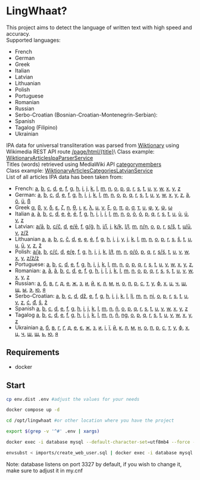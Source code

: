 # LingWhaat?

This project aims to detect the language of written text with high speed and accuracy.\
Supported languages:
* French
* German
* Greek
* Italian
* Latvian
* Lithuanian
* Polish
* Portuguese
* Romanian
* Russian
* Serbo-Croatian (Bosnian-Croatian-Montenegrin-Serbian):
* Spanish
* Tagalog (Filipino)
* Ukrainian

IPA data for universal transliteration was parsed from [Wiktionary](https://en.wiktionary.org/wiki/Wiktionary:Main_Page) using Wikimedia REST API route [/page/html/{title}](https://en.wiktionary.org/api/rest_v1/#/Page%20content/get_page_html__title_)\
Class example: [WiktionaryArticlesIpaParserService](src/Service/WiktionaryArticlesIpaParserService.php)\
Titles (words) retrieved using MediaWiki API [categorymembers](https://www.mediawiki.org/wiki/API:Categorymembers)\
Class example: [WiktionaryArticlesCategoriesLatvianService](src/Service/WiktionaryArticlesCategoriesLatvianService.php)\
List of all articles IPA data has been taken from:
* French:
[a](docs/French/en_wiktionary_french_a.md),
[b](docs/French/en_wiktionary_french_b.md),
[c](docs/French/en_wiktionary_french_c.md),
[d](docs/French/en_wiktionary_french_d.md),
[e](docs/French/en_wiktionary_french_e.md),
[f](docs/French/en_wiktionary_french_f.md),
[g](docs/French/en_wiktionary_french_g.md),
[h](docs/French/en_wiktionary_french_h.md),
[i](docs/French/en_wiktionary_french_i.md),
[j](docs/French/en_wiktionary_french_j.md),
[k](docs/French/en_wiktionary_french_k.md),
[l](docs/French/en_wiktionary_french_l.md),
[m](docs/French/en_wiktionary_french_m.md),
[n](docs/French/en_wiktionary_french_n.md),
[o](docs/French/en_wiktionary_french_o.md),
[p](docs/French/en_wiktionary_french_p.md),
[q](docs/French/en_wiktionary_french_q.md),
[r](docs/French/en_wiktionary_french_r.md),
[s](docs/French/en_wiktionary_french_s.md),
[t](docs/French/en_wiktionary_french_t.md),
[u](docs/French/en_wiktionary_french_u.md),
[v](docs/French/en_wiktionary_french_v.md),
[w](docs/French/en_wiktionary_french_w.md),
[x](docs/French/en_wiktionary_french_x.md),
[y](docs/French/en_wiktionary_french_y.md),
[z](docs/French/en_wiktionary_french_z.md)
* German:
[a](docs/German/en_wiktionary_german_a.md),
[b](docs/German/en_wiktionary_german_b.md),
[c](docs/German/en_wiktionary_german_c.md),
[d](docs/German/en_wiktionary_german_d.md),
[e](docs/German/en_wiktionary_german_e.md),
[f](docs/German/en_wiktionary_german_f.md),
[g](docs/German/en_wiktionary_german_g.md),
[h](docs/German/en_wiktionary_german_h.md),
[i](docs/German/en_wiktionary_german_i.md),
[j](docs/German/en_wiktionary_german_j.md),
[k](docs/German/en_wiktionary_german_k.md),
[l](docs/German/en_wiktionary_german_l.md),
[m](docs/German/en_wiktionary_german_m.md),
[n](docs/German/en_wiktionary_german_n.md),
[o](docs/German/en_wiktionary_german_o.md),
[p](docs/German/en_wiktionary_german_p.md),
[q](docs/German/en_wiktionary_german_q.md),
[r](docs/German/en_wiktionary_german_r.md),
[s](docs/German/en_wiktionary_german_s.md),
[t](docs/German/en_wiktionary_german_t.md),
[u](docs/German/en_wiktionary_german_u.md),
[v](docs/German/en_wiktionary_german_v.md),
[w](docs/German/en_wiktionary_german_w.md),
[x](docs/German/en_wiktionary_german_x.md),
[y](docs/German/en_wiktionary_german_y.md),
[z](docs/German/en_wiktionary_german_z.md),
[ä](docs/German/en_wiktionary_german_ä.md),
[ö](docs/German/en_wiktionary_german_ö.md),
[ü](docs/German/en_wiktionary_german_ü.md),
[ß](docs/German/en_wiktionary_german_ß.md)
* Greek
[α](docs/Greek/en_wiktionary_greek_α.md),
[β](docs/Greek/en_wiktionary_greek_β.md),
[γ](docs/Greek/en_wiktionary_greek_γ.md),
[δ](docs/Greek/en_wiktionary_greek_δ.md),
[ε](docs/Greek/en_wiktionary_greek_ε.md),
[ζ](docs/Greek/en_wiktionary_greek_ζ.md),
[η](docs/Greek/en_wiktionary_greek_η.md),
[θ](docs/Greek/en_wiktionary_greek_θ.md),
[ι](docs/Greek/en_wiktionary_greek_ι.md),
[κ](docs/Greek/en_wiktionary_greek_κ.md),
[λ](docs/Greek/en_wiktionary_greek_λ.md),
[μ](docs/Greek/en_wiktionary_greek_μ.md),
[ν](docs/Greek/en_wiktionary_greek_ν.md),
[ξ](docs/Greek/en_wiktionary_greek_ξ.md),
[ο](docs/Greek/en_wiktionary_greek_ο.md),
[π](docs/Greek/en_wiktionary_greek_π.md),
[ρ](docs/Greek/en_wiktionary_greek_ρ.md),
[σ](docs/Greek/en_wiktionary_greek_σ.md),
[τ](docs/Greek/en_wiktionary_greek_τ.md),
[υ](docs/Greek/en_wiktionary_greek_υ.md),
[φ](docs/Greek/en_wiktionary_greek_φ.md),
[χ](docs/Greek/en_wiktionary_greek_χ.md),
[ψ](docs/Greek/en_wiktionary_greek_ψ.md),
[ω](docs/Greek/en_wiktionary_greek_ω.md)
* Italian
[a](docs/Italian/en_wiktionary_italian_a.md),
[à](docs/Italian/en_wiktionary_italian_à.md),
[b](docs/Italian/en_wiktionary_italian_b.md),
[c](docs/Italian/en_wiktionary_italian_c.md),
[d](docs/Italian/en_wiktionary_italian_d.md),
[e](docs/Italian/en_wiktionary_italian_e.md),
[è](docs/Italian/en_wiktionary_italian_è.md),
[é](docs/Italian/en_wiktionary_italian_é.md),
[f](docs/Italian/en_wiktionary_italian_f.md),
[g](docs/Italian/en_wiktionary_italian_g.md),
[h](docs/Italian/en_wiktionary_italian_h.md),
[i](docs/Italian/en_wiktionary_italian_i.md),
[ì](docs/Italian/en_wiktionary_italian_ì.md),
[í](docs/Italian/en_wiktionary_italian_í.md),
[l](docs/Italian/en_wiktionary_italian_l.md),
[m](docs/Italian/en_wiktionary_italian_m.md),
[n](docs/Italian/en_wiktionary_italian_n.md),
[o](docs/Italian/en_wiktionary_italian_o.md),
[ò](docs/Italian/en_wiktionary_italian_ò.md),
[ó](docs/Italian/en_wiktionary_italian_ó.md),
[p](docs/Italian/en_wiktionary_italian_p.md),
[q](docs/Italian/en_wiktionary_italian_q.md),
[r](docs/Italian/en_wiktionary_italian_r.md),
[s](docs/Italian/en_wiktionary_italian_s.md),
[t](docs/Italian/en_wiktionary_italian_t.md),
[u](docs/Italian/en_wiktionary_italian_u.md),
[ù](docs/Italian/en_wiktionary_italian_ù.md),
[ú](docs/Italian/en_wiktionary_italian_ú.md),
[v](docs/Italian/en_wiktionary_italian_v.md),
[z](docs/Italian/en_wiktionary_italian_z.md)
* Latvian:
[а/ā](docs/Latvian/en_wiktionary_latvian_a.md),
[b](docs/Latvian/en_wiktionary_latvian_b.md),
[c/č](docs/Latvian/en_wiktionary_latvian_c.md),
[d](docs/Latvian/en_wiktionary_latvian_d.md),
[e/ē](docs/Latvian/en_wiktionary_latvian_e.md),
[f](docs/Latvian/en_wiktionary_latvian_f.md),
[g/ģ](docs/Latvian/en_wiktionary_latvian_g.md),
[h](docs/Latvian/en_wiktionary_latvian_h.md),
[i/ī](docs/Latvian/en_wiktionary_latvian_i.md),
[j](docs/Latvian/en_wiktionary_latvian_j.md),
[k/ķ](docs/Latvian/en_wiktionary_latvian_k.md),
[l/ļ](docs/Latvian/en_wiktionary_latvian_l.md),
[m](docs/Latvian/en_wiktionary_latvian_m.md),
[n/ņ](docs/Latvian/en_wiktionary_latvian_n.md),
[o](docs/Latvian/en_wiktionary_latvian_o.md),
[p](docs/Latvian/en_wiktionary_latvian_p.md),
[r](docs/Latvian/en_wiktionary_latvian_r.md),
[s/š](docs/Latvian/en_wiktionary_latvian_s.md),
[t](docs/Latvian/en_wiktionary_latvian_t.md),
[u/ū](docs/Latvian/en_wiktionary_latvian_u.md),
[v](docs/Latvian/en_wiktionary_latvian_v.md),
[z/ž](docs/Latvian/en_wiktionary_latvian_z.md)
* Lithuanian
[a](docs/Lithuanian/en_wiktionary_lithuanian_a.md),
[ą](docs/Lithuanian/en_wiktionary_lithuanian_ą.md),
[b](docs/Lithuanian/en_wiktionary_lithuanian_b.md),
[c](docs/Lithuanian/en_wiktionary_lithuanian_c.md),
[č](docs/Lithuanian/en_wiktionary_lithuanian_č.md),
[d](docs/Lithuanian/en_wiktionary_lithuanian_d.md),
[e](docs/Lithuanian/en_wiktionary_lithuanian_e.md),
[ę](docs/Lithuanian/en_wiktionary_lithuanian_ę.md),
[ė](docs/Lithuanian/en_wiktionary_lithuanian_ė.md),
[f](docs/Lithuanian/en_wiktionary_lithuanian_f.md),
[g](docs/Lithuanian/en_wiktionary_lithuanian_g.md),
[h](docs/Lithuanian/en_wiktionary_lithuanian_h.md),
[i](docs/Lithuanian/en_wiktionary_lithuanian_i.md),
[į](docs/Lithuanian/en_wiktionary_lithuanian_į.md),
[y](docs/Lithuanian/en_wiktionary_lithuanian_y.md),
[j](docs/Lithuanian/en_wiktionary_lithuanian_j.md),
[k](docs/Lithuanian/en_wiktionary_lithuanian_k.md),
[l](docs/Lithuanian/en_wiktionary_lithuanian_l.md),
[m](docs/Lithuanian/en_wiktionary_lithuanian_m.md),
[n](docs/Lithuanian/en_wiktionary_lithuanian_n.md),
[o](docs/Lithuanian/en_wiktionary_lithuanian_o.md),
[p](docs/Lithuanian/en_wiktionary_lithuanian_p.md),
[r](docs/Lithuanian/en_wiktionary_lithuanian_r.md),
[s](docs/Lithuanian/en_wiktionary_lithuanian_s.md),
[š](docs/Lithuanian/en_wiktionary_lithuanian_š.md),
[t](docs/Lithuanian/en_wiktionary_lithuanian_t.md),
[u](docs/Lithuanian/en_wiktionary_lithuanian_u.md),
[ų](docs/Lithuanian/en_wiktionary_lithuanian_ų.md),
[ū](docs/Lithuanian/en_wiktionary_lithuanian_ū.md),
[v](docs/Lithuanian/en_wiktionary_lithuanian_v.md),
[z](docs/Lithuanian/en_wiktionary_lithuanian_z.md),
[ž](docs/Lithuanian/en_wiktionary_lithuanian_ž.md)
* Polish:
[а/ą](docs/Polish/en_wiktionary_polish_a.md),
[b](docs/Polish/en_wiktionary_polish_b.md),
[c/ć](docs/Polish/en_wiktionary_polish_c.md),
[d](docs/Polish/en_wiktionary_polish_d.md),
[e/ę](docs/Polish/en_wiktionary_polish_e.md),
[f](docs/Polish/en_wiktionary_polish_f.md),
[g](docs/Polish/en_wiktionary_polish_g.md),
[h](docs/Polish/en_wiktionary_polish_h.md),
[i](docs/Polish/en_wiktionary_polish_i.md),
[j](docs/Polish/en_wiktionary_polish_j.md),
[k](docs/Polish/en_wiktionary_polish_k.md),
[l/ł](docs/Polish/en_wiktionary_polish_l.md),
[m](docs/Polish/en_wiktionary_polish_m.md),
[n](docs/Polish/en_wiktionary_polish_n.md),
[o/ó](docs/Polish/en_wiktionary_polish_o.md),
[p](docs/Polish/en_wiktionary_polish_p.md),
[q](docs/Polish/en_wiktionary_polish_q.md),
[r](docs/Polish/en_wiktionary_polish_r.md),
[s/ś](docs/Polish/en_wiktionary_polish_s.md),
[t](docs/Polish/en_wiktionary_polish_t.md),
[u](docs/Polish/en_wiktionary_polish_u.md),
[v](docs/Polish/en_wiktionary_polish_v.md),
[w](docs/Polish/en_wiktionary_polish_w.md),
[x](docs/Polish/en_wiktionary_polish_x.md),
[y](docs/Polish/en_wiktionary_polish_y.md),
[z/ź/ż](docs/Polish/en_wiktionary_polish_z.md)
* Portuguese:
[а](docs/Portuguese/en_wiktionary_portuguese_a.md),
[b](docs/Portuguese/en_wiktionary_portuguese_b.md),
[c](docs/Portuguese/en_wiktionary_portuguese_c.md),
[d](docs/Portuguese/en_wiktionary_portuguese_d.md),
[e](docs/Portuguese/en_wiktionary_portuguese_e.md),
[f](docs/Portuguese/en_wiktionary_portuguese_f.md),
[g](docs/Portuguese/en_wiktionary_portuguese_g.md),
[h](docs/Portuguese/en_wiktionary_portuguese_h.md),
[i](docs/Portuguese/en_wiktionary_portuguese_i.md),
[j](docs/Portuguese/en_wiktionary_portuguese_j.md),
[k](docs/Portuguese/en_wiktionary_portuguese_k.md),
[l](docs/Portuguese/en_wiktionary_portuguese_l.md),
[m](docs/Portuguese/en_wiktionary_portuguese_m.md),
[n](docs/Portuguese/en_wiktionary_portuguese_n.md),
[o](docs/Portuguese/en_wiktionary_portuguese_o.md),
[p](docs/Portuguese/en_wiktionary_portuguese_p.md),
[q](docs/Portuguese/en_wiktionary_portuguese_q.md),
[r](docs/Portuguese/en_wiktionary_portuguese_r.md),
[s](docs/Portuguese/en_wiktionary_portuguese_s.md),
[t](docs/Portuguese/en_wiktionary_portuguese_t.md),
[u](docs/Portuguese/en_wiktionary_portuguese_u.md),
[v](docs/Portuguese/en_wiktionary_portuguese_v.md),
[w](docs/Portuguese/en_wiktionary_portuguese_w.md),
[x](docs/Portuguese/en_wiktionary_portuguese_x.md),
[y](docs/Portuguese/en_wiktionary_portuguese_y.md),
[z](docs/Portuguese/en_wiktionary_portuguese_z.md),
* Romanian:
[a](docs/Romanian/en_wiktionary_romanian_a.md),
[ă](docs/Romanian/en_wiktionary_romanian_ă.md),
[â](docs/Romanian/en_wiktionary_romanian_â.md),
[b](docs/Romanian/en_wiktionary_romanian_b.md),
[c](docs/Romanian/en_wiktionary_romanian_c.md),
[d](docs/Romanian/en_wiktionary_romanian_d.md),
[e](docs/Romanian/en_wiktionary_romanian_e.md),
[f](docs/Romanian/en_wiktionary_romanian_f.md),
[g](docs/Romanian/en_wiktionary_romanian_g.md),
[h](docs/Romanian/en_wiktionary_romanian_h.md),
[i](docs/Romanian/en_wiktionary_romanian_i.md),
[î](docs/Romanian/en_wiktionary_romanian_î.md),
[j](docs/Romanian/en_wiktionary_romanian_j.md),
[k](docs/Romanian/en_wiktionary_romanian_k.md),
[l](docs/Romanian/en_wiktionary_romanian_l.md),
[m](docs/Romanian/en_wiktionary_romanian_m.md),
[n](docs/Romanian/en_wiktionary_romanian_n.md),
[o](docs/Romanian/en_wiktionary_romanian_o.md),
[p](docs/Romanian/en_wiktionary_romanian_p.md),
[q](docs/Romanian/en_wiktionary_romanian_q.md),
[r](docs/Romanian/en_wiktionary_romanian_r.md),
[s](docs/Romanian/en_wiktionary_romanian_s.md),
[ș](docs/Romanian/en_wiktionary_romanian_ș.md),
[t](docs/Romanian/en_wiktionary_romanian_t.md),
[u](docs/Romanian/en_wiktionary_romanian_u.md),
[v](docs/Romanian/en_wiktionary_romanian_v.md),
[w](docs/Romanian/en_wiktionary_romanian_w.md),
[x](docs/Romanian/en_wiktionary_romanian_x.md),
[y](docs/Romanian/en_wiktionary_romanian_y.md),
[z](docs/Romanian/en_wiktionary_romanian_z.md)
* Russian:
[а](docs/Russian/en_wiktionary_russian_а.md), 
[б](docs/Russian/en_wiktionary_russian_б.md),
[в](docs/Russian/en_wiktionary_russian_в.md),
[г](docs/Russian/en_wiktionary_russian_г.md),
[д](docs/Russian/en_wiktionary_russian_д.md),
[е](docs/Russian/en_wiktionary_russian_е.md),
[ж](docs/Russian/en_wiktionary_russian_ж.md),
[з](docs/Russian/en_wiktionary_russian_з.md),
[и](docs/Russian/en_wiktionary_russian_и.md),
[й](docs/Russian/en_wiktionary_russian_й.md),
[к](docs/Russian/en_wiktionary_russian_к.md),
[л](docs/Russian/en_wiktionary_russian_л.md),
[м](docs/Russian/en_wiktionary_russian_м.md),
[н](docs/Russian/en_wiktionary_russian_н.md),
[о](docs/Russian/en_wiktionary_russian_о.md),
[п](docs/Russian/en_wiktionary_russian_п.md),
[р](docs/Russian/en_wiktionary_russian_р.md),
[с](docs/Russian/en_wiktionary_russian_с.md),
[т](docs/Russian/en_wiktionary_russian_т.md),
[у](docs/Russian/en_wiktionary_russian_у.md),
[ф](docs/Russian/en_wiktionary_russian_ф.md),
[х](docs/Russian/en_wiktionary_russian_х.md),
[ц](docs/Russian/en_wiktionary_russian_ц.md),
[ч](docs/Russian/en_wiktionary_russian_ч.md),
[ш](docs/Russian/en_wiktionary_russian_ш.md),
[щ](docs/Russian/en_wiktionary_russian_щ.md),
[ы](docs/Russian/en_wiktionary_russian_ы.md),
[э](docs/Russian/en_wiktionary_russian_э.md),
[ю](docs/Russian/en_wiktionary_russian_ю.md),
[я](docs/Russian/en_wiktionary_russian_я.md)
* Serbo-Croatian:
[а](docs/SerboCroatian/en_wiktionary_serbocroatian_a.md),
[b](docs/SerboCroatian/en_wiktionary_serbocroatian_b.md),
[c](docs/SerboCroatian/en_wiktionary_serbocroatian_c.md),
[d](docs/SerboCroatian/en_wiktionary_serbocroatian_d.md),
[dž](docs/SerboCroatian/en_wiktionary_serbocroatian_dž.md),
[e](docs/SerboCroatian/en_wiktionary_serbocroatian_e.md),
[f](docs/SerboCroatian/en_wiktionary_serbocroatian_f.md),
[g](docs/SerboCroatian/en_wiktionary_serbocroatian_g.md),
[h](docs/SerboCroatian/en_wiktionary_serbocroatian_h.md),
[i](docs/SerboCroatian/en_wiktionary_serbocroatian_i.md),
[j](docs/SerboCroatian/en_wiktionary_serbocroatian_j.md),
[k](docs/SerboCroatian/en_wiktionary_serbocroatian_k.md),
[l](docs/SerboCroatian/en_wiktionary_serbocroatian_l.md),
[lj](docs/SerboCroatian/en_wiktionary_serbocroatian_lj.md),
[m](docs/SerboCroatian/en_wiktionary_serbocroatian_m.md),
[n](docs/SerboCroatian/en_wiktionary_serbocroatian_n.md),
[nj](docs/SerboCroatian/en_wiktionary_serbocroatian_nj.md),
[o](docs/SerboCroatian/en_wiktionary_serbocroatian_o.md),
[p](docs/SerboCroatian/en_wiktionary_serbocroatian_p.md),
[r](docs/SerboCroatian/en_wiktionary_serbocroatian_r.md),
[s](docs/SerboCroatian/en_wiktionary_serbocroatian_s.md),
[t](docs/SerboCroatian/en_wiktionary_serbocroatian_t.md),
[u](docs/SerboCroatian/en_wiktionary_serbocroatian_u.md),
[v](docs/SerboCroatian/en_wiktionary_serbocroatian_v.md),
[z](docs/SerboCroatian/en_wiktionary_serbocroatian_z.md),
[ć](docs/SerboCroatian/en_wiktionary_serbocroatian_ć.md),
[đ](docs/SerboCroatian/en_wiktionary_serbocroatian_đ.md),
[š](docs/SerboCroatian/en_wiktionary_serbocroatian_š.md),
[ž](docs/SerboCroatian/en_wiktionary_serbocroatian_ž.md)
* Spanish
[a](docs/Spanish/en_wiktionary_spanish_a.md),
[b](docs/Spanish/en_wiktionary_spanish_b.md),
[c](docs/Spanish/en_wiktionary_spanish_c.md),
[d](docs/Spanish/en_wiktionary_spanish_d.md),
[e](docs/Spanish/en_wiktionary_spanish_e.md),
[f](docs/Spanish/en_wiktionary_spanish_f.md),
[g](docs/Spanish/en_wiktionary_spanish_g.md),
[h](docs/Spanish/en_wiktionary_spanish_h.md),
[i](docs/Spanish/en_wiktionary_spanish_i.md),
[j](docs/Spanish/en_wiktionary_spanish_j.md),
[k](docs/Spanish/en_wiktionary_spanish_k.md),
[l](docs/Spanish/en_wiktionary_spanish_l.md),
[m](docs/Spanish/en_wiktionary_spanish_m.md),
[n](docs/Spanish/en_wiktionary_spanish_n.md),
[ñ](docs/Spanish/en_wiktionary_spanish_ñ.md),
[o](docs/Spanish/en_wiktionary_spanish_o.md),
[p](docs/Spanish/en_wiktionary_spanish_p.md),
[q](docs/Spanish/en_wiktionary_spanish_q.md),
[r](docs/Spanish/en_wiktionary_spanish_r.md),
[s](docs/Spanish/en_wiktionary_spanish_s.md),
[t](docs/Spanish/en_wiktionary_spanish_t.md),
[u](docs/Spanish/en_wiktionary_spanish_u.md),
[v](docs/Spanish/en_wiktionary_spanish_v.md),
[w](docs/Spanish/en_wiktionary_spanish_w.md),
[x](docs/Spanish/en_wiktionary_spanish_x.md),
[y](docs/Spanish/en_wiktionary_spanish_y.md),
[z](docs/Spanish/en_wiktionary_spanish_z.md)
* Tagalog
[a](docs/Tagalog/en_wiktionary_tagalog_a.md),
[b](docs/Tagalog/en_wiktionary_tagalog_b.md),
[c](docs/Tagalog/en_wiktionary_tagalog_c.md),
[d](docs/Tagalog/en_wiktionary_tagalog_d.md),
[e](docs/Tagalog/en_wiktionary_tagalog_e.md),
[f](docs/Tagalog/en_wiktionary_tagalog_f.md),
[g](docs/Tagalog/en_wiktionary_tagalog_g.md),
[h](docs/Tagalog/en_wiktionary_tagalog_h.md),
[i](docs/Tagalog/en_wiktionary_tagalog_i.md),
[j](docs/Tagalog/en_wiktionary_tagalog_j.md),
[k](docs/Tagalog/en_wiktionary_tagalog_k.md),
[l](docs/Tagalog/en_wiktionary_tagalog_l.md),
[m](docs/Tagalog/en_wiktionary_tagalog_m.md),
[n](docs/Tagalog/en_wiktionary_tagalog_n.md),
[ñ](docs/Tagalog/en_wiktionary_tagalog_ñ.md),
[ng](docs/Tagalog/en_wiktionary_tagalog_ng.md),
[o](docs/Tagalog/en_wiktionary_tagalog_o.md),
[p](docs/Tagalog/en_wiktionary_tagalog_p.md),
[q](docs/Tagalog/en_wiktionary_tagalog_q.md),
[r](docs/Tagalog/en_wiktionary_tagalog_r.md),
[s](docs/Tagalog/en_wiktionary_tagalog_s.md),
[t](docs/Tagalog/en_wiktionary_tagalog_t.md),
[u](docs/Tagalog/en_wiktionary_tagalog_u.md),
[v](docs/Tagalog/en_wiktionary_tagalog_v.md),
[w](docs/Tagalog/en_wiktionary_tagalog_w.md),
[x](docs/Tagalog/en_wiktionary_tagalog_x.md),
[y](docs/Tagalog/en_wiktionary_tagalog_y.md),
[z](docs/Tagalog/en_wiktionary_tagalog_z.md)
* Ukrainian
[а](docs/Ukrainian/en_wiktionary_ukrainian_а.md),
[б](docs/Ukrainian/en_wiktionary_ukrainian_б.md),
[в](docs/Ukrainian/en_wiktionary_ukrainian_в.md),
[г](docs/Ukrainian/en_wiktionary_ukrainian_г.md),
[ґ](docs/Ukrainian/en_wiktionary_ukrainian_ґ.md),
[д](docs/Ukrainian/en_wiktionary_ukrainian_д.md),
[е](docs/Ukrainian/en_wiktionary_ukrainian_е.md),
[є](docs/Ukrainian/en_wiktionary_ukrainian_є.md),
[ж](docs/Ukrainian/en_wiktionary_ukrainian_ж.md),
[з](docs/Ukrainian/en_wiktionary_ukrainian_з.md),
[и](docs/Ukrainian/en_wiktionary_ukrainian_и.md),
[і](docs/Ukrainian/en_wiktionary_ukrainian_і.md),
[ї](docs/Ukrainian/en_wiktionary_ukrainian_ї.md),
[й](docs/Ukrainian/en_wiktionary_ukrainian_й.md),
[к](docs/Ukrainian/en_wiktionary_ukrainian_к.md),
[л](docs/Ukrainian/en_wiktionary_ukrainian_л.md),
[м](docs/Ukrainian/en_wiktionary_ukrainian_м.md),
[н](docs/Ukrainian/en_wiktionary_ukrainian_н.md),
[о](docs/Ukrainian/en_wiktionary_ukrainian_о.md),
[п](docs/Ukrainian/en_wiktionary_ukrainian_п.md),
[р](docs/Ukrainian/en_wiktionary_ukrainian_р.md),
[с](docs/Ukrainian/en_wiktionary_ukrainian_с.md),
[т](docs/Ukrainian/en_wiktionary_ukrainian_т.md),
[у](docs/Ukrainian/en_wiktionary_ukrainian_у.md),
[ф](docs/Ukrainian/en_wiktionary_ukrainian_ф.md),
[х](docs/Ukrainian/en_wiktionary_ukrainian_х.md),
[ц](docs/Ukrainian/en_wiktionary_ukrainian_ц.md),
[ч](docs/Ukrainian/en_wiktionary_ukrainian_ч.md),
[ш](docs/Ukrainian/en_wiktionary_ukrainian_ш.md),
[щ](docs/Ukrainian/en_wiktionary_ukrainian_щ.md),
[ь](docs/Ukrainian/en_wiktionary_ukrainian_ь.md),
[ю](docs/Ukrainian/en_wiktionary_ukrainian_ю.md),
[я](docs/Ukrainian/en_wiktionary_ukrainian_я.md)

## Requirements
* docker

## Start

```bash
cp env.dist .env #adjust the values for your needs
```
```bash
docker compose up -d
```
```bash
cd /opt/lingwhaat #or other location where you have the project
```
```bash
export $(grep -v '^#' .env | xargs)
```
```bash
docker exec -i database mysql --default-character-set=utf8mb4 --force -u root -p"${MYSQL_ROOT_PASSWORD}" -P "${MYSQL_PORT}" "${MYSQL_DATABASE}" < imports/import.sql
```
```bash
envsubst < imports/create_web_user.sql | docker exec -i database mysql --default-character-set=utf8mb4 --force -u root -p"${MYSQL_ROOT_PASSWORD}" -P "${MYSQL_PORT}" "${MYSQL_DATABASE}"
```

Note: database listens on port 3327 by default, if you wish to change it, make sure to adjust it in my.cnf